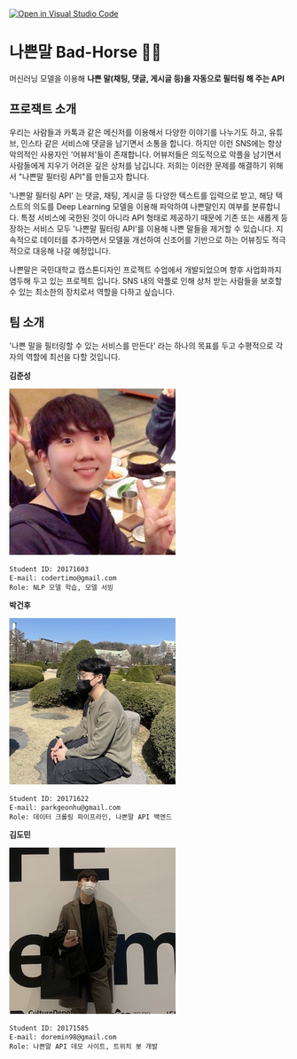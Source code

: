 [![Open in Visual Studio Code](https://classroom.github.com/assets/open-in-vscode-f059dc9a6f8d3a56e377f745f24479a46679e63a5d9fe6f495e02850cd0d8118.svg)](https://classroom.github.com/online_ide?assignment_repo_id=7011123&assignment_repo_type=AssignmentRepo)
# 나쁜말 Bad-Horse 🤬🐴 

머신러닝 모델을 이용해 **나쁜 말(채팅, 댓글, 게시글 등)을 자동으로 필터링 해 주는 API**
## 프로잭트 소개

우리는 사람들과 카톡과 같은 메신저를 이용해서 다양한 이야기를 나누기도 하고, 유튜브, 인스타 같은 서비스에 댓글을 남기면서 소통을 합니다.
하지만 이런 SNS에는 항상 악의적인 사용자인 '어뷰저'들이 존재합니다. 어뷰저들은 의도적으로 악플을 남기면서 사람들에게 지우기 어려운 깊은 상처를 남깁니다.
저희는 이러한 문제를 해결하기 위해서 "나쁜말 필터링 API"를 만들고자 합니다.

'나쁜말 필터링 API' 는 댓글, 채팅, 게시글 등 다양한 텍스트를 입력으로 받고, 해당 텍스트의 의도를 Deep Learning 모델을 이용해 파악하여 나쁜말인지 여부를 분류합니다.
특정 서비스에 국한된 것이 아니라 API 형태로 제공하기 때문에 기존 또는 새롭게 등장하는 서비스 모두 '나쁜말 필터링 API'를 이용해 나쁜 말들을 제거할 수 있습니다.
지속적으로 데이터를 추가하면서 모델을 개선하여 신조어를 기반으로 하는 어뷰징도 적극적으로 대응해 나갈 예정입니다.

나쁜말은 국민대학교 캡스톤디자인 프로젝트 수업에서 개발되었으며 향후 사업화까지 염두해 두고 있는 프로젝트 입니다.
SNS 내의 악플로 인해 상처 받는 사람들을 보호할 수 있는 최소한의 장치로서 역할을 다하고 싶습니다.

## 팀 소개

'나쁜 말을 필터링할 수 있는 서비스를 만든다' 라는 하나의 목표를 두고 수평적으로 각자의 역할에 최선을 다할 것입니다.

**김준성**

![김준성이미지](images/profile/김준성.jpg)

```
Student ID: 20171603
E-mail: codertimo@gmail.com
Role: NLP 모델 학습, 모델 서빙
```

**박건후**

![박건후이미지](images/profile/박건후.jpg)

```
Student ID: 20171622
E-mail: parkgeonhu@gmail.com
Role: 데이터 크롤링 파이프라인, 나쁜말 API 백엔드
```

**김도민**

![김도민이미지](images/profile/김도민.jpg)

```
Student ID: 20171585
E-mail: doremin98@gmail.com
Role: 나쁜말 API 데모 사이트, 트위치 봇 개발
```

